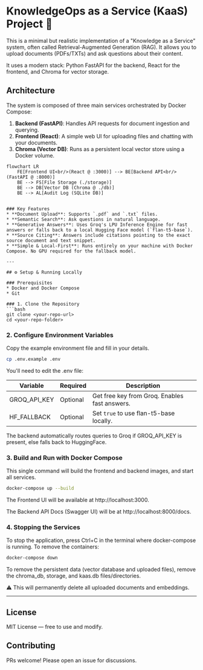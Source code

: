 # KnowledgeOps as a Service (KaaS) Project 🚀

This is a minimal but realistic implementation of a "Knowledge as a Service" system, often called Retrieval-Augmented Generation (RAG). It allows you to upload documents (PDFs/TXTs) and ask questions about their content.

It uses a modern stack: Python FastAPI for the backend, React for the frontend, and Chroma for vector storage.

## Architecture

The system is composed of three main services orchestrated by Docker Compose:

1.  **Backend (FastAPI)**: Handles API requests for document ingestion and querying.
2.  **Frontend (React)**: A simple web UI for uploading files and chatting with your documents.
3.  **Chroma (Vector DB)**: Runs as a persistent local vector store using a Docker volume.
   

```mermaid
flowchart LR
    FE[Frontend UI<br/>(React @ :3000)] --> BE[Backend API<br/>(FastAPI @ :8000)]
    BE --> FS[File Storage (./storage)]
    BE --> DB[Vector DB (Chroma @ ./db)]
    BE --> AL[Audit Log (SQLite DB)]


### Key Features
* **Document Upload**: Supports `.pdf` and `.txt` files.
* **Semantic Search**: Ask questions in natural language.
* **Generative Answers**: Uses Groq's LPU Inference Engine for fast answers or falls back to a local Hugging Face model (`flan-t5-base`).
* **Source Citing**: Answers include citations pointing to the exact source document and text snippet.
* **Simple & Local-First**: Runs entirely on your machine with Docker Compose. No GPU required for the fallback model.

---

## ⚙️ Setup & Running Locally

### Prerequisites
* Docker and Docker Compose
* Git

### 1. Clone the Repository
```bash
git clone <your-repo-url>
cd <your-repo-folder>
```

### 2. Configure Environment Variables
Copy the example environment file and fill in your details.

```bash
cp .env.example .env
```

You'll need to edit the .env file:

| Variable      | Required | Description                                   |
|---------------|----------|-----------------------------------------------|
| GROQ_API_KEY  | Optional | Get free key from Groq. Enables fast answers. |
| HF_FALLBACK   | Optional | Set `true` to use flan-t5-base locally.       |

The backend automatically routes queries to Groq if GROQ_API_KEY is present, else falls back to HuggingFace.

### 3. Build and Run with Docker Compose
This single command will build the frontend and backend images, and start all services.

```bash
docker-compose up --build
```

The Frontend UI will be available at http://localhost:3000.

The Backend API Docs (Swagger UI) will be at http://localhost:8000/docs.

### 4. Stopping the Services
To stop the application, press Ctrl+C in the terminal where docker-compose is running. To remove the containers:

```bash
docker-compose down
```
To remove the persistent data (vector database and uploaded files), remove the chroma_db, storage, and kaas.db files/directories.

⚠️ This will permanently delete all uploaded documents and embeddings.

---------------------------------------------------------------------------------------------

## License
MIT License — free to use and modify.

## Contributing
PRs welcome! Please open an issue for discussions.
